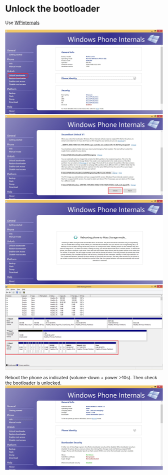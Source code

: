 # Unlock the bootloader

Use [WPinternals](https://github.com/ReneLergner/WPinternals)

![](Unlock01.jpg)
![](Unlock02.jpg)
![](Unlock03.jpg)
![](Unlock03b.jpg)

Reboot the phone as indicated (volume-down + power >10s).
Then check the bootloader is unlocked.
![](Unlock04.jpg)

